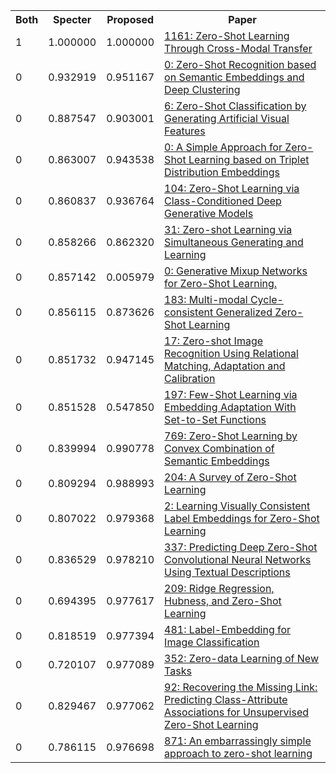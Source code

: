 <html><table><tr>
<th>Both</th>
<th>Specter</th>
<th>Proposed</th>
<th>Paper</th>
</tr>
<tr>
<td>1</td>
<td>1.000000</td>
<td>1.000000</td>
<td><a href="https://www.semanticscholar.org/paper/755e9f43ce398ae8737366720c5f82685b0c253e">1161: Zero-Shot Learning Through Cross-Modal Transfer</a></td>
</tr>
<tr>
<td>0</td>
<td>0.932919</td>
<td>0.951167</td>
<td><a href="https://www.semanticscholar.org/paper/376ba3d3dba3547d5bb410d298f8fb02019b3e1f">0: Zero-Shot Recognition based on Semantic Embeddings and Deep Clustering</a></td>
</tr>
<tr>
<td>0</td>
<td>0.887547</td>
<td>0.903001</td>
<td><a href="https://www.semanticscholar.org/paper/62a2a4fa0c2207e4b642a99251296b8d9731c234">6: Zero-Shot Classification by Generating Artificial Visual Features</a></td>
</tr>
<tr>
<td>0</td>
<td>0.863007</td>
<td>0.943538</td>
<td><a href="https://www.semanticscholar.org/paper/c6c15f81a801f53efb4e5721158134c9f478c519">0: A Simple Approach for Zero-Shot Learning based on Triplet Distribution Embeddings</a></td>
</tr>
<tr>
<td>0</td>
<td>0.860837</td>
<td>0.936764</td>
<td><a href="https://www.semanticscholar.org/paper/7603cd7bdc0b686971ceb2a26b31b2e2bd874184">104: Zero-Shot Learning via Class-Conditioned Deep Generative Models</a></td>
</tr>
<tr>
<td>0</td>
<td>0.858266</td>
<td>0.862320</td>
<td><a href="https://www.semanticscholar.org/paper/01c9f0ff83eb1c17eadee89737b3febf6c47d086">31: Zero-shot Learning via Simultaneous Generating and Learning</a></td>
</tr>
<tr>
<td>0</td>
<td>0.857142</td>
<td>0.005979</td>
<td><a href="https://www.semanticscholar.org/paper/5141dae8ff5af8330d1e85214e4d36e59c8445c8">0: Generative Mixup Networks for Zero-Shot Learning.</a></td>
</tr>
<tr>
<td>0</td>
<td>0.856115</td>
<td>0.873626</td>
<td><a href="https://www.semanticscholar.org/paper/2028bfb7315645e867d1082c2df1c18d0034e50f">183: Multi-modal Cycle-consistent Generalized Zero-Shot Learning</a></td>
</tr>
<tr>
<td>0</td>
<td>0.851732</td>
<td>0.947145</td>
<td><a href="https://www.semanticscholar.org/paper/4f416b19d6c6d9fe42b6ced7af34627894627757">17: Zero-shot Image Recognition Using Relational Matching, Adaptation and Calibration</a></td>
</tr>
<tr>
<td>0</td>
<td>0.851528</td>
<td>0.547850</td>
<td><a href="https://www.semanticscholar.org/paper/95ed88b46c9dea9d32badc61213e92a86bda9520">197: Few-Shot Learning via Embedding Adaptation With Set-to-Set Functions</a></td>
</tr>
<tr>
<td>0</td>
<td>0.839994</td>
<td>0.990778</td>
<td><a href="https://www.semanticscholar.org/paper/be2f5d8a7e6b415f1e22cee7dfd9be56b1afd8be">769: Zero-Shot Learning by Convex Combination of Semantic Embeddings</a></td>
</tr>
<tr>
<td>0</td>
<td>0.809294</td>
<td>0.988993</td>
<td><a href="https://www.semanticscholar.org/paper/dafa29f1f0534448d205365796d68873a0068c6b">204: A Survey of Zero-Shot Learning</a></td>
</tr>
<tr>
<td>0</td>
<td>0.807022</td>
<td>0.979368</td>
<td><a href="https://www.semanticscholar.org/paper/8eae6f26d483bac9ddaca282955d6a4762c27015">2: Learning Visually Consistent Label Embeddings for Zero-Shot Learning</a></td>
</tr>
<tr>
<td>0</td>
<td>0.836529</td>
<td>0.978210</td>
<td><a href="https://www.semanticscholar.org/paper/6540cb7971d1a9d72562d465172e010fbb729bc3">337: Predicting Deep Zero-Shot Convolutional Neural Networks Using Textual Descriptions</a></td>
</tr>
<tr>
<td>0</td>
<td>0.694395</td>
<td>0.977617</td>
<td><a href="https://www.semanticscholar.org/paper/08265934bc55159a6ea3c80342bb9e002c06d9e6">209: Ridge Regression, Hubness, and Zero-Shot Learning</a></td>
</tr>
<tr>
<td>0</td>
<td>0.818519</td>
<td>0.977394</td>
<td><a href="https://www.semanticscholar.org/paper/6cd5fc1f0a63df570d3bccb33bf300791574e06f">481: Label-Embedding for Image Classification</a></td>
</tr>
<tr>
<td>0</td>
<td>0.720107</td>
<td>0.977089</td>
<td><a href="https://www.semanticscholar.org/paper/fabb43426ead447305c9186f54d5124863730e47">352: Zero-data Learning of New Tasks</a></td>
</tr>
<tr>
<td>0</td>
<td>0.829467</td>
<td>0.977062</td>
<td><a href="https://www.semanticscholar.org/paper/6f90c5d50ad1eba4dd82d5cc8e57ab1f9c25d6c3">92: Recovering the Missing Link: Predicting Class-Attribute Associations for Unsupervised Zero-Shot Learning</a></td>
</tr>
<tr>
<td>0</td>
<td>0.786115</td>
<td>0.976698</td>
<td><a href="https://www.semanticscholar.org/paper/4b18303edf701e41a288da36f8f1ba129da67eb7">871: An embarrassingly simple approach to zero-shot learning</a></td>
</tr>
</table></html>
